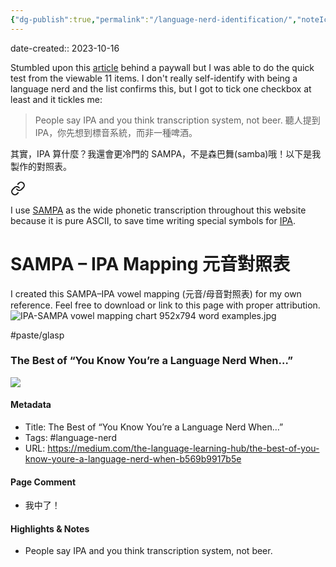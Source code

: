 ```yaml
---
{"dg-publish":true,"permalink":"/language-nerd-identification/","noteIcon":"2"}
---
```


date-created:: 2023-10-16

Stumbled upon this [article](https://medium.com/the-language-learning-hub/the-best-of-you-know-youre-a-language-nerd-when-b569b9917b5e) behind a paywall but I was able to do the quick test from the viewable 11 items. I don't really self-identify with being a language nerd and the list confirms this, but I got to tick one checkbox at least and it tickles me:

> People say IPA and you think transcription system, not beer. 聽人提到 IPA，你先想到標音系統，而非一種啤酒。

其實，IPA 算什麼？我還會更冷門的 SAMPA，不是森巴舞(samba)哦！以下是我製作的對照表。


<div class="transclusion internal-embed is-loaded"><a class="markdown-embed-link" href="/note-on-the-sampa-phonetic-transcription/" aria-label="Open link"><svg xmlns="http://www.w3.org/2000/svg" width="24" height="24" viewBox="0 0 24 24" fill="none" stroke="currentColor" stroke-width="2" stroke-linecap="round" stroke-linejoin="round" class="svg-icon lucide-link"><path d="M10 13a5 5 0 0 0 7.54.54l3-3a5 5 0 0 0-7.07-7.07l-1.72 1.71"></path><path d="M14 11a5 5 0 0 0-7.54-.54l-3 3a5 5 0 0 0 7.07 7.07l1.71-1.71"></path></svg></a><div class="markdown-embed">




I use [SAMPA](https://en.wikipedia.org/wiki/SAMPA) as the wide phonetic transcription throughout this website because it is pure ASCII, to save time writing special symbols for [IPA](https://en.wikipedia.org/wiki/International_Phonetic_Alphabet).

# SAMPA – IPA Mapping 元音對照表


I created this SAMPA–IPA vowel mapping (元音/母音對照表) for my own reference. Feel free to download or link to this page with proper attribution.  
![IPA-SAMPA vowel mapping chart 952x794 word examples.jpg](/img/user/_attachments/IPA-SAMPA%20vowel%20mapping%20chart%20952x794%20word%20examples.jpg) 

</div></div>


#paste/glasp 
### The Best of “You Know You’re a Language Nerd When…”

![](https://miro.medium.com/v2/resize:fit:1200/0*_eZvE_npkyjFO7nd)

#### Metadata
- Title: The Best of “You Know You’re a Language Nerd When…”
- Tags: #language-nerd
- URL: https://medium.com/the-language-learning-hub/the-best-of-you-know-youre-a-language-nerd-when-b569b9917b5e
#### Page Comment
- 我中了！
#### Highlights & Notes
- People say IPA and you think transcription system, not beer.


